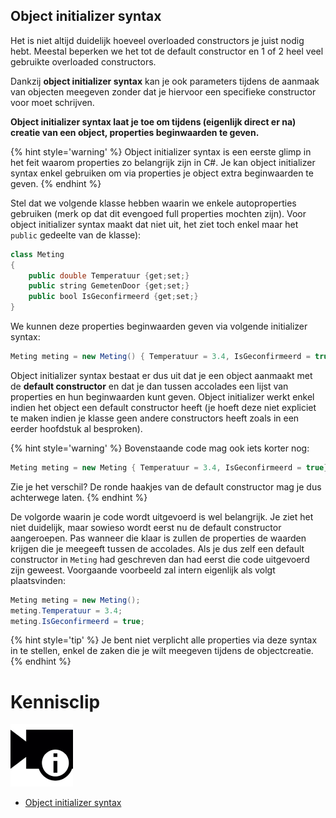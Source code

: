 ## Object initializer syntax

Het is niet altijd duidelijk hoeveel overloaded constructors je juist nodig hebt. Meestal beperken we het tot de default constructor en 1 of 2 heel veel gebruikte overloaded constructors. 

Dankzij **object initializer syntax** kan je ook parameters tijdens de aanmaak van objecten meegeven zonder dat je hiervoor een specifieke constructor voor moet schrijven.

**Object initializer syntax laat je toe om tijdens (eigenlijk direct er na) creatie van een object, properties beginwaarden te geven.**

{% hint style='warning' %}
Object initializer syntax is een eerste glimp in het feit waarom properties zo belangrijk zijn in C#. Je kan object initializer syntax enkel gebruiken om via properties je object extra beginwaarden te geven.
{% endhint %}

Stel dat we volgende klasse hebben waarin we enkele autoproperties gebruiken (merk op dat dit evengoed full properties mochten zijn). Voor object initializer syntax maakt dat niet uit, het ziet toch enkel maar het ``public`` gedeelte van de klasse):

```java
class Meting
{
    public double Temperatuur {get;set;}
    public string GemetenDoor {get;set;}
    public bool IsGeconfirmeerd {get;set;}
}
```


We kunnen deze properties beginwaarden geven via volgende initializer syntax:

```java
Meting meting = new Meting() { Temperatuur = 3.4, IsGeconfirmeerd = true};
```

Object initializer syntax bestaat er dus uit dat je een object aanmaakt met de **default constructor** en dat je dan tussen accolades een lijst van properties en hun beginwaarden kunt geven. Object initializer werkt enkel indien het object een default constructor heeft (je hoeft deze niet expliciet te maken indien je klasse geen andere constructors heeft zoals in een eerder hoofdstuk al besproken).

{% hint style='warning' %}
Bovenstaande code mag ook iets korter nog:

```java
Meting meting = new Meting { Temperatuur = 3.4, IsGeconfirmeerd = true};
```

Zie je het verschil? De ronde haakjes van de default constructor mag je dus achterwege laten.
{% endhint %}

De volgorde waarin je code wordt uitgevoerd is wel belangrijk. Je ziet het niet duidelijk, maar sowieso wordt eerst nu de  default constructor aangeroepen. Pas wanneer die klaar is zullen de properties de waarden krijgen die je meegeeft tussen de accolades. Als je dus zelf een default constructor in ``Meting`` had geschreven dan had eerst die code uitgevoerd zijn geweest. Voorgaande voorbeeld zal intern eigenlijk als volgt plaatsvinden:

```java
Meting meting = new Meting();
meting.Temperatuur = 3.4;
meting.IsGeconfirmeerd = true;
```

{% hint style='tip' %}
Je bent niet verplicht alle properties via deze syntax in te stellen, enkel de zaken die je wilt meegeven tijdens de objectcreatie.
{% endhint %}

<!---NOBOOKSTART--->
# Kennisclip
![](../assets/infoclip.png)

* [Object initializer syntax](https://ap.cloud.panopto.eu/Panopto/Pages/Viewer.aspx?id=3dabbb6a-850c-4796-babf-acb000b6a1db)
<!---NOBOOKEND--->